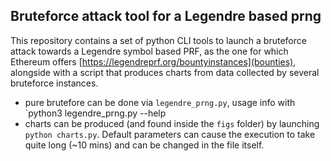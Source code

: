 ## Bruteforce attack tool for a Legendre based prng
This repository contains a set of python CLI tools to launch a bruteforce attack towards a Legendre symbol based PRF, 
as the one for which Ethereum offers [https://legendreprf.org/bountyinstances](bounties), alongside with a script that 
produces charts from data collected by several bruteforce instances.
- pure brutefore can be done via `legendre_prng.py`, usage info with `python3 legendre_prng.py --help 
- charts can be produced (and found inside the `figs` folder) by launching `python charts.py`. Default parameters can 
cause the execution to take quite long (~10 mins) and can be changed in the file itself.
